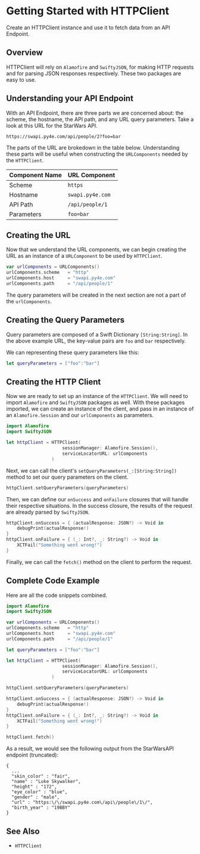 # Getting Started with HTTPClient

Create an HTTPClient instance and use it to fetch data from an API Endpoint.

## Overview

HTTPClient will rely on `Alamofire` and `SwiftyJSON`, for making HTTP requests and for parsing JSON responses respectively. These two packages are easy to use.

## Understanding your API Endpoint

With an API Endpoint, there are three parts we are concerned about: the scheme, the hostname, the API path, and any URL query parameters. Take a look at this URL for the StarWars API.

```
https://swapi.py4e.com/api/people/2?foo=bar
```

The parts of the URL are brokedown in the table below. Understanding these parts will be useful when constructing the `URLComponents` needed by the `HTTPClient`.

| Component Name | URL Component |
| ----------- | ----------- |
| Scheme | `https` |
| Hostname | `swapi.py4e.com` |
| API Path | `/api/people/1` |
| Parameters | `foo=bar` |


## Creating the URL

Now that we understand the URL components, we can begin creating the URL as an instance of a `URLComponent` to be used by `HTTPClient`.

```swift
var urlComponents = URLComponents()
urlComponents.scheme   = "http"
urlComponents.host     = "swapi.py4e.com"
urlComponents.path     = "/api/people/1"
```

The query parameters will be created in the next section are not a part of the `urlComponents`.

## Creating the Query Parameters

Query parameters are composed of a Swift Dictionary `[String:String]`. In the above example URL, the key-value pairs are `foo` and `bar` respectively.

We can representing these query parameters like this:

```swift
let queryParameters = ["foo":"bar"]
```

## Creating the HTTP Client

Now we are ready to set up an instance of the `HTTPClient`. We will need to import `Alamofire` and `SwiftyJSON` packages as well. With these packages imported, we can create an instance of the client, and pass in an instance of an `Alamofire.Session` and our `urlComponents` as parameters.

```swift
import Alamofire
import SwiftyJSON

let httpClient = HTTPClient(
                     sessionManager: Alamofire.Session(),
                     serviceLocatorURL: urlComponents
                 )
```

Next, we can call the client's `setQueryParameters(_:[String:String])` method to set our query parameters on the client.

```swift
httpClient.setQueryParameters(queryParameters)
```

Then, we can define our `onSuccess` and `onFailure` closures that will handle their respective situations. In the success closure, the results of the request are already parsed by `SwiftyJSON`.

```swift
httpClient.onSuccess = { (actualResponse: JSON?) -> Void in
    debugPrint(actualResponse!)
}
httpClient.onFailure = { (_: Int?, _: String?) -> Void in
    XCTFail("Something went wrong!")
}
```

Finally, we can call the `fetch()` method on the client to perform the request. 

## Complete Code Example

Here are all the code snippets combined.

```swift
import Alamofire
import SwiftyJSON

var urlComponents = URLComponents()
urlComponents.scheme   = "http"
urlComponents.host     = "swapi.py4e.com"
urlComponents.path     = "/api/people/1"

let queryParameters = ["foo":"bar"]

let httpClient = HTTPClient(
                     sessionManager: Alamofire.Session(),
                     serviceLocatorURL: urlComponents
                 )

httpClient.setQueryParameters(queryParameters)

httpClient.onSuccess = { (actualResponse: JSON?) -> Void in
    debugPrint(actualResponse!)
}
httpClient.onFailure = { (_: Int?, _: String?) -> Void in
    XCTFail("Something went wrong!")
}

httpClient.fetch()
```

As a result, we would see the following output from the StarWarsAPI endpoint (truncated):

```
{
  ...
  "skin_color" : "fair",
  "name" : "Luke Skywalker",
  "height" : "172",
  "eye_color" : "blue",
  "gender" : "male",
  "url" : "https:\/\/swapi.py4e.com\/api\/people\/1\/",
  "birth_year" : "19BBY"
}
```

## See Also

- ``HTTPClient``
